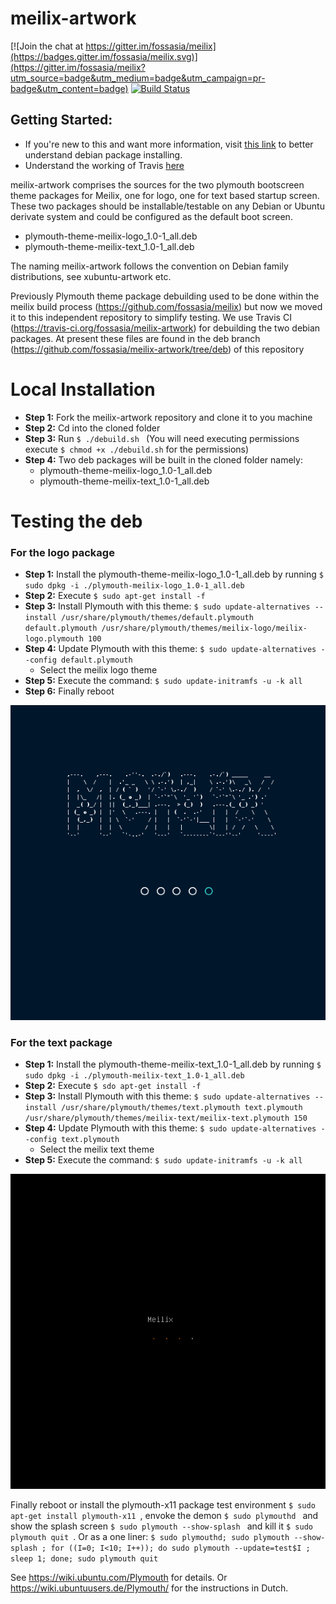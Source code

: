 # meilix-artwork

[![Join the chat at https://gitter.im/fossasia/meilix](https://badges.gitter.im/fossasia/meilix.svg)](https://gitter.im/fossasia/meilix?utm_source=badge&utm_medium=badge&utm_campaign=pr-badge&utm_content=badge) [![Build Status](https://travis-ci.org/fossasia/meilix.svg?branch=master)](https://travis-ci.org/fossasia/meilix-artwork)

## Getting Started:
- If you're new to this and want more information, visit [this link](https://wireframesketcher.com/support/install/installing-deb-package-on-ubuntu-debian.html) to better understand debian package installing. 
- Understand the working of Travis [here](https://docs.travis-ci.com/)

meilix-artwork comprises the sources for the two plymouth bootscreen theme packages for Meilix, one for logo, one for text based startup screen. These two packages should be installable/testable on any Debian or Ubuntu derivate system and could be configured as the default boot screen.
- plymouth-theme-meilix-logo_1.0-1_all.deb 
- plymouth-theme-meilix-text_1.0-1_all.deb

The naming meilix-artwork follows the convention on Debian family distributions, see xubuntu-artwork etc.

Previously Plymouth theme package debuilding used to be done within the meilix build process (https://github.com/fossasia/meilix) but now we moved it to this independent repository to simplify testing. We use Travis CI (https://travis-ci.org/fossasia/meilix-artwork) for debuilding the two debian packages. At present these files are found in the deb branch (https://github.com/fossasia/meilix-artwork/tree/deb) of this repository

# Local Installation

* **Step 1:** Fork the meilix-artwork repository and clone it to you machine
* **Step 2:** Cd into the cloned folder
* **Step 3:**  Run ```$ ./debuild.sh ``` (You will need executing permissions execute ```$ chmod +x ./debuild.sh``` for the permissions)
* **Step 4:** Two deb packages will be built in the cloned folder namely:
    - plymouth-theme-meilix-logo_1.0-1_all.deb 
    - plymouth-theme-meilix-text_1.0-1_all.deb


# Testing the deb 

### For the logo package
* **Step 1:** Install the plymouth-theme-meilix-logo_1.0-1_all.deb by running ```$ sudo dpkg -i ./plymouth-meilix-logo_1.0-1_all.deb```
* **Step 2:** Execute ```$ sudo apt-get install -f```
* **Step 3:** Install Plymouth with this theme: ```$ sudo update-alternatives --install /usr/share/plymouth/themes/default.plymouth default.plymouth /usr/share/plymouth/themes/meilix-logo/meilix-logo.plymouth 100```
* **Step 4:** Update Plymouth with this theme: ```$ sudo update-alternatives --config default.plymouth``` 
    - Select the meilix logo theme
* **Step 5:** Execute the command: ```$ sudo update-initramfs -u -k all```
* **Step 6:** Finally reboot

![Logo](/docs/screenshots/logo.png)

### For the text package
* **Step 1:** Install the plymouth-theme-meilix-text_1.0-1_all.deb by running ```$ sudo dpkg -i ./plymouth-meilix-text_1.0-1_all.deb```
* **Step 2:** Execute ```$ sdo apt-get install -f```
* **Step 3:** Install Plymouth with this theme: ```$ sudo update-alternatives --install /usr/share/plymouth/themes/text.plymouth text.plymouth /usr/share/plymouth/themes/meilix-text/meilix-text.plymouth 150```
* **Step 4:** Update Plymouth with this theme: ```$ sudo update-alternatives --config text.plymouth``` 
    - Select the meilix text theme
* **Step 5:** Execute the command: ```$ sudo update-initramfs -u -k all```

![Text](/docs/screenshots/text.png)


Finally reboot or install the plymouth-x11 package test environment ```$ sudo apt-get install plymouth-x11 ```, envoke the demon ```$ sudo plymouthd ``` and show the splash screen ```$ sudo plymouth --show-splash ``` and kill it ```$ sudo plymouth quit ```. Or as a one liner:
```$ sudo plymouthd; sudo plymouth --show-splash ; for ((I=0; I<10; I++)); do sudo plymouth --update=test$I ; sleep 1; done; sudo plymouth quit ```


See https://wiki.ubuntu.com/Plymouth for details. Or  https://wiki.ubuntuusers.de/Plymouth/ for the instructions in Dutch.
